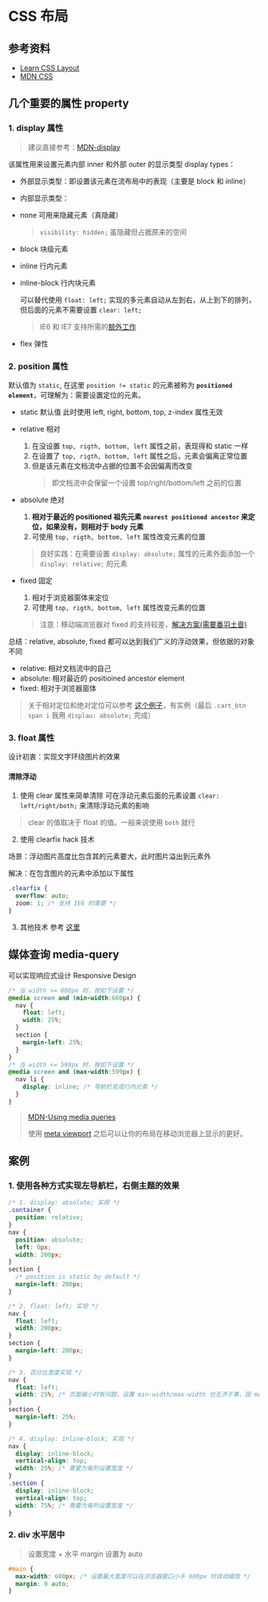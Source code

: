 # CSS 布局

## 参考资料
- [Learn CSS Layout](http://learnlayout.com)
- [MDN CSS](https://developer.mozilla.org/en-US/docs/Web/CSS)

## 几个重要的属性 property
### 1. display 属性
> 建议直接参考：[MDN-display](https://developer.mozilla.org/en-US/docs/Web/CSS/display)

该属性用来设置元素内部 inner 和外部 outer 的显示类型 display types：
- 外部显示类型：即设置该元素在流布局中的表现（主要是 block 和 inline）
- 内部显示类型：

- none 可用来隐藏元素（真隐藏）
    > `visibility: hidden;` 虽隐藏但占据原来的空间
- block 块级元素
- inline 行内元素
- inline-block 行内块元素
    
    可以替代使用 `float: left;` 实现的多元素自动从左到右，从上到下的排列，但后面的元素不需要设置 `clear: left;`
    > IE6 和 IE7 支持所需的[额外工作](https://blog.mozilla.org/webdev/2009/02/20/cross-browser-inline-block/)

- flex 弹性

### 2. position 属性
默认值为 `static`, 在这里 `position != static` 的元素被称为 **`positioned element`**，可理解为：需要设置定位的元素。
- static 默认值
    此时使用 left, right, bottom, top, z-index 属性无效
- relative 相对
    1. 在没设置 `top, rigth, bottom, left` 属性之前，表现得和 static 一样
    2. 在设置了 `top, rigth, bottom, left` 属性之后，元素会偏离正常位置
    3. 但是该元素在文档流中占据的位置不会因偏离而改变
        > 即文档流中会保留一个设置 top/right/bottom/left 之前的位置
- absolute 绝对
    1. **相对于最近的 positioned 祖先元素 `nearest positioned ancestor` 来定位，如果没有，则相对于 body 元素**
    2. 可使用 `top, rigth, bottom, left` 属性改变元素的位置

    > 良好实践：在需要设置 `display: absolute;` 属性的元素外面添加一个 `display: relative;` 的元素
- fixed 固定
    1. 相对于浏览器窗体来定位
    2. 可使用 `top, rigth, bottom, left` 属性改变元素的位置

    > 注意：移动端浏览器对 fixed 的支持较差，[解决方案(需要番羽土啬)](http://www.bradfrostweb.com/blog/mobile/fixed-position/)

总结：relative, absolute, fixed 都可以达到我们广义的浮动效果，但依据的对象不同
- relative: 相对文档流中的自己
- absolute: 相对最近的 positioined ancestor element
- fixed: 相对于浏览器窗体

> 关于相对定位和绝对定位可以参考 [这个例子](https://www.cnblogs.com/heroine/p/5852748.html)，有实例（最后 `.cart_btn span i` 我用 `displau: absolute;` 完成）

### 3. float 属性
设计初衷：实现文字环绕图片的效果

#### 清除浮动
1. 使用 clear 属性来简单清除
可在浮动元素后面的元素设置 `clear: left/right/both;` 来清除浮动元素的影响
> clear 的值取决于 float 的值。一般来说使用 `both` 就行
2. 使用 clearfix hack 技术

场景：浮动图片高度比包含其的元素要大，此时图片溢出到元素外

解决：在包含图片的元素中添加以下属性
``` css
.clearfix {
  overflow: auto;
  zoom: 1; /* 支持 IE6 时需要 */
}
```
3. 其他技术
参考 [这里](https://stackoverflow.com/questions/211383/what-methods-of-clearfix-can-i-use)

## 媒体查询 media-query
可以实现响应式设计 Responsive Design
``` css
/* 当 width >= 600px 时，按如下设置 */
@media screen and (min-width:600px) {
  nav {
    float: left;
    width: 25%;
  }
  section {
    margin-left: 25%;
  }
}
/* 当 width <= 599px 时，按如下设置 */
@media screen and (max-width:599px) {
  nav li {
    display: inline; /* 导航栏变成行内元素 */
  }
}
```

> [MDN-Using media queries](https://developer.mozilla.org/en-US/docs/Web/CSS/Media_Queries/Using_media_queries)
>
> 使用 [meta viewport](https://dev.opera.com/articles/an-introduction-to-meta-viewport-and-viewport/) 之后可以让你的布局在移动浏览器上显示的更好。 


## 案例
### 1. 使用各种方式实现左导航栏，右侧主题的效果
``` css
/* 1. display: absolute; 实现 */
.container {
  position: relative;
}
nav {
  position: absolute;
  left: 0px;
  width: 200px;
}
section {
  /* position is static by default */
  margin-left: 200px;
}

/* 2. float: left; 实现 */
nav {
  float: left;
  width: 200px;
}
section {
  margin-left: 200px;
}

/* 3. 百分比宽度实现 */
nav {
  float: left;
  width: 25%; /* 页面缩小时有问题，设置 min-width/max-width 也无济于事，因 margin-left: 25%;*/
}
section {
  margin-left: 25%;
}

/* 4. display: inline-block; 实现 */
nav {
  display: inline-block;
  vertical-align: top;
  width: 25%; /* 需要为每列设置宽度 */
}
.section {
  display: inline-block;
  vertical-align: top;
  width: 75%; /* 需要为每列设置宽度 */
}
```

### 2. div 水平居中

> 设置宽度 + 水平 margin 设置为 auto

``` css
#main {
  max-width: 600px; /* 设置最大宽度可以在浏览器窗口小于 600px 时自动缩放 */
  margin: 0 auto; 
}
```